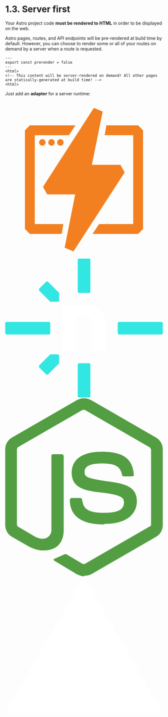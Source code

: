 # 1.3. Server first

Your Astro project code <span class="text-gradient">**must be rendered to HTML**</span> in order to be displayed on the web.

Astro pages, routes, and API endpoints will be pre-rendered at build time by default. However, you can choose to render some or all of your routes on demand by a server when a route is requested.

```astro
---
export const prerender = false
---
<html>
<!-- This content will be server-rendered on demand! All other pages are statically-generated at build time! -->
<html>
```

Just add an <span class="text-gradient">**adapter**</span> for a server runtime:

<div class="flex gap-8">

<AdapterCard name="Cloudflare">
<svg xmlns="http://www.w3.org/2000/svg" fill="#F38020" viewBox="0 0 48 48"><path d="m21.4 7.5-2 3H9v27h8.7l-.5 3H7.5L6 39V9l1.5-1.5h13.9zm9.4 0h9.7L42 9v30l-1.5 1.5H26.6l2-3H39v-27h-8.7l.5-3z"/><path d="M21.4 28.5h-8.6l-1.3-2.3L27 2.2l2.7 1.1-3.3 16.2h8.7l1.3 2.3-15.6 24-2.7-1.1 3.2-16.2zM11.3 13.7a1 1 0 1 0 0-2 1 1 0 0 0 0 2zm2.8 0a1 1 0 1 0 0-2 1 1 0 0 0 0 2zm2.7 0a1 1 0 1 0 0-2 1 1 0 0 0 0 2z"/>
</svg>
</AdapterCard>

<AdapterCard name="Netlify">
<svg xmlns="http://www.w3.org/2000/svg" fill="none" viewBox="0 0 128 113"><g clip-path="url(#a)"><path fill="#32E6E2" d="M34.6 94h-1.2l-6-6v-1.2l9.2-9.2H43l.8.8v6.4l-9.2 9.3Zm-7.2-68.2v-1.2l6-6h1.2l9.2 9.2v6.4l-.8.8h-6.4l-9.2-9.2Z"/><path fill="#fff" d="M80.5 74.6h-8.8l-.8-.7V53.3c0-3.6-1.4-6.5-5.8-6.6l-7.6.1-.4.5v26.6l-.8.7h-8.8l-.7-.7V38.8l.7-.8h19.8a14 14 0 0 1 13.9 14v21.9l-.7.7Z"/><path fill="#32E6E2" d="M35.8 61.5H.8l-.8-.8V52l.7-.7h35.1l.8.7v8.8l-.8.7Zm91.5 0H92.2l-.8-.8V52l.8-.7h35l.8.7v8.8l-.7.7ZM58.9 27V.7l.8-.7h8.8l.7.7v26.4l-.7.7h-8.8l-.8-.7Zm0 84.8V85.6l.8-.8h8.8l.7.8v26.3l-.7.7h-8.8l-.8-.7Z"/></g><defs><clipPath id="a"><path fill="#fff" d="M0 0h128v112.6H0z"/></clipPath></defs></svg>
</AdapterCard>

<AdapterCard name="Node">
<svg xmlns="http://www.w3.org/2000/svg" aria-hidden="true" class="iconify iconify--logos" viewBox="0 0 256 289"><path fill="#539E43" d="M128 289c-4 0-8-2-11-3l-35-21c-6-3-3-4-1-5l16-7h2l27 16h3l106-61c1 0 2-1 2-3V83l-2-3-106-61h-3L20 80l-1 3v122l1 3 29 17c16 8 26-1 26-11V94c0-2 1-3 3-3h13c2 0 4 1 4 3v120c0 21-12 33-32 33-6 0-11 0-24-6l-28-16a22 22 0 0 1-11-19V83c0-8 4-15 11-19L117 3a24 24 0 0 1 22 0l106 61c7 4 11 11 11 19v123c0 8-4 15-11 19l-106 61a27 27 0 0 1-11 2Zm33-84c-47 0-56-22-56-40 0-1 1-3 3-3h14c1 0 3 1 3 3 2 14 8 21 36 21 22 0 32-5 32-17 0-7-3-12-38-16-29-3-47-9-47-32 0-22 18-34 49-34 34 0 50 11 52 37v2l-3 1h-13c-2 0-3-1-3-2-3-15-12-19-33-19-25 0-28 8-28 14 0 8 4 10 37 15 32 4 48 10 48 33-1 23-20 36-53 36Z"/>
</svg>
</AdapterCard>

<AdapterCard name="Vercel">
<svg xmlns="http://www.w3.org/2000/svg" fill="none" viewBox="0 0 1155 1000"><path d="m577.3 0 577.4 1000h-1154.7z" fill="#fff"/>
</svg>
</AdapterCard>

</div>